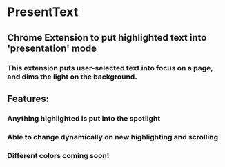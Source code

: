 # PresentText

## Chrome Extension to put highlighted text into 'presentation' mode

### This extension puts user-selected text into focus on a page, and dims the light on the background.


## Features: 

### Anything highlighted is put into the spotlight

### Able to change dynamically on new highlighting and scrolling

### Different colors coming soon!

